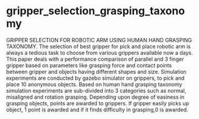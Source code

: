 # gripper_selection_grasping_taxonomy
GRIPPER SELECTION FOR ROBOTIC ARM USING HUMAN HAND GRASPING TAXONOMY.
The selection of best gripper for pick and place robotic arm is always a tedious task to choose from various grippers available now a days. This paper deals with a performance comparison of parallel and 3 finger gripper based on parameters like grasping force and contact points between gripper and objects having different shapes and size. Simulation experiments are conducted by gazebo simulator on grippers, to pick and place 10 anonymous objects. Based on human hand grasping taxonomy simulation experiments are sub-divided into 3 categories such as normal, misaligned and rotation grasping. Depending upon degree of easiness in grasping objects, points are awarded to grippers. If gripper easily picks up object, 1 point is awarded and if it finds difficulty in grasping,0 is awarded.
